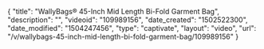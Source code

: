 {
    "title": "WallyBags&reg; 45-Inch Mid Length Bi-Fold Garment Bag",
    "description": "",
    "videoid": "109989156",
    "date_created": "1502522300",
    "date_modified": "1504247456",
    "type": "captivate",
    "layout": "video",
    "url": "\/v\/wallybags-45-inch-mid-length-bi-fold-garment-bag\/109989156"
}